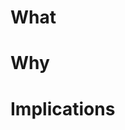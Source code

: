 <!-- 
Hi there, have an early THANK YOU for your contribution!
k3d is a community-driven project, so we really highly appreciate any support.
Please make sure, you've read our Code of Conduct and the Contributing Guidelines :)
- Code of Conduct: https://github.com/rancher/k3d/blob/main/CODE_OF_CONDUCT.md
- Contributing Guidelines: https://github.com/rancher/k3d/blob/main/CONTRIBUTING.md
-->

# What

<!-- What does this PR do or change? -->

# Why

<!-- Link issues, discussions, etc. or just explain why you're creating this PR -->

# Implications

<!--
Does this change existing behavior? If so, does it affect the CLI (cmd/) only or does it also/only change some internals of the Go module (pkg/)?
Especially mention breaking changes here!
-->

<!-- Get recognized using our all-contributors bot: https://github.com/rancher/k3d/blob/main/CONTRIBUTING.md#get-recognized -->
